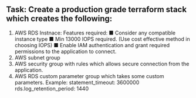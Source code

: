 ## Task: Create a production grade terraform stack which creates the following:

1. AWS RDS Instnace:
      Features required:
      ■ Consider any compatible instance type
      ■ Min 13000 IOPS required. (Use cost effective
        method in choosing IOPS)
      ■ Enable IAM authentication and grant required
        permissions to the application to connect.
3. AWS subnet group
4. AWS security group with rules which allows secure connection
from the application.
5. AWS RDS custom parameter group which takes some custom parameters.
   Example:
   statement_timeout: 3600000
   rds.log_retention_period: 1440
